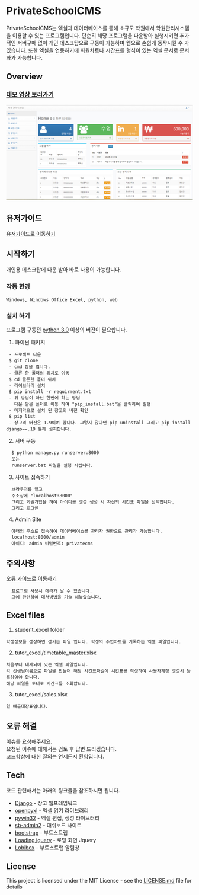 # PrivateSchoolCMS
PrivateSchoolCMS는 엑설과 데이터베이스를 통해 소규모 학원에서 학원관리시스템을 이용할 수 있는 프로그램입니다. 단순히 해당 프로그램을 다운받아 실행시키면 추가적인 서버구매 없이 개인 데스크탑으로 구동이 가능하며 웹으로 손쉽게 동작시킬 수 가 있습니다. 또한 엑셀을 연동하기에 회원차트나 시간표를 형식이 있는 엑셀 문서로 문서화가 가능합니다.
## Overview
### [데모 영상 보러가기](https://www.youtube.com/watch?v=5jce2PY5sYA)
[![Watch the video](main.PNG)](https://www.youtube.com/watch?v=5jce2PY5sYA)

## 유저가이드
[유저가이드로 이동하기](https://github.com/dxdiag20/privateSchoolCMS/wiki)
## 시작하기  
개인용 데스크탑에 다운 받아 바로 사용이 가능합니다.
### 작동 환경
```
Windows, Windows Office Excel, python, web   
```
### 설치 하기
프로그램 구동전 [python 3.0](https://www.python.org/downloads/) 이상의 버전이 필요합니다.
1. 파이썬 패키지
```
 - 프로젝트 다운
 $ git clone
 - cmd 창을 엽니다.
 - 클론 한 폴더의 위치로 이동
 $ cd 클론한 폴더 위치
 - 라이브러리 설치
 $ pip install -r requirment.txt
 - 위 방법이 아닌 한번에 하는 방법
   다운 받은 폴더로 이동 하여 "pip_install.bat"을 클릭하여 실행
 - 마지막으로 설치 된 장고의 버전 확인 
 $ pip list
 - 장고의 버전은 1.9이여 합니다. 그렇지 않다면 pip uninstall 그리고 pip install django==.19 통해 설치합니다.
  ```      
2. 서버 구동
```
  $ python manage.py runserver:8000
  또는
  runserver.bat 파일을 실행 시킵니다.
  ``` 
3. 사이트 접속하기
```
  브라우저를 열고
  주소창에 "localhost:8000"
  그리고 회원가입을 하여 아이디를 생성 생성 시 자신의 시간표 파일을 선택합니다.
  그리고 로그인
  ```
4. Admin Site
```
  아래의 주소로 접속하여 데이터베이스를 관리자 권한으로 관리가 가능합니다.
  localhost:8000/admin
  아이디: admin 비밀번호: privatecms
  ```     
## 주의사항
 [오류 가이드로 이동하기](https://github.com/dxdiag20/privateSchoolCMS/wiki/4.-%EC%98%A4%EB%A5%98-%ED%95%B4%EA%B2%B0%EA%B0%80%EC%9D%B4%EB%93%9C)
```
  프로그램 사용시 에러가 날 수 있습니다.   
  그에 관련하여 대처방법을 기술 해놓았습니다.   
  ``` 
## Excel files
1. student_excel folder
```
학생정보를 생성하면 생기는 파일 입니다. 학생의 수업차트를 기록하는 엑셀 파일입니다.
```
2. tutor_excel/timetable_master.xlsx
```
처음부터 내제되어 있는 엑셀 파일입니다.
각 선생님이름으로 파일을 만들며 해당 시간표파일에 시간표를 작성하여 사용자계정 생성시 등록하여야 합니다.
해당 파일을 토대로 시간표를 조회합니다.
```
3. tutor_excel/sales.xlsx
```
일 매출대장표입니다.
```
## 오류 해결 
이슈를 요청해주세요.     
요청된 이슈에 대해서는 검토 후 답변 드리겠습니다.     
코드향상에 대한 질의는 언제든지 환영입니다.      

## Tech
코드 관련해서는 아래의 링크들을 참조하시면 됩니다.
- [Django](https://www.djangoproject.com/) - 장고 웹프레임워크
- [openpyxl](https://openpyxl.readthedocs.io/en/stable/) - 엑셀 읽기 라이브러리
- [pywin32](https://pypi.org/project/pywin32/) - 엑셀 편집, 생성 라이브러리
- [sb-admin2](https://startbootstrap.com/template-overviews/sb-admin-2/) - 대쉬보드 사이트
- [bootstrap](http://getbootstrap.com/) - 부트스트랩
- [Loading jquery](https://www.jqueryscript.net/loading/jQuery-Plugin-To-Handle-CSS3-Powered-Spinners-Loaders-Loading-js.html) - 로딩 화면 Jquery
- [Lobibox](http://lobianijs.com/site/lobibox) - 부트스트랩 알림창     

## License

This project is licensed under the MIT License - see the [LICENSE.md](LICENSE) file for details

